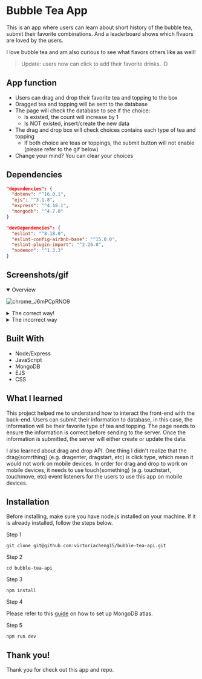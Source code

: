 # Bubble Tea App

This is an app where users can learn about short history of the bubble tea, submit their favorite combinations. And a leaderboard shows which flvaors are loved by the users.

I love bubble tea and am also curious to see what flavors others like as well!

> Update: users now can click to add their favorite drinks. :D

## App function

- Users can drag and drop their favorite tea and topping to the box
- Dragged tea and topping will be sent to the database
- The page will check the database to see if the choice:
  - Is existed, the count will increase by 1
  - Is NOT existed, insert/create the new data
- The drag and drop box will check choices contains each type of tea and topping
  - If both choice are teas or toppings, the submit button will not enable (please refer to the gif below)
- Change your mind? You can clear your choices

## Dependencies

```json
"dependencies": {
  "dotenv": "^16.0.1",
  "ejs": "^3.1.8",
  "express": "^4.18.1",
  "mongodb": "^4.7.0"
}
```

```json
"devDependencies": {
  "eslint": "^8.18.0",
  "eslint-config-airbnb-base": "^15.0.0",
  "eslint-plugin-import": "^2.26.0",
  "nodemon": "^1.3.3"
}
```

## Screenshots/gif

<details open>
<summary>Overview</summary>

![chrome_J6mPCpRNO9](https://user-images.githubusercontent.com/35031228/176273667-153f92c3-9498-4926-8bcb-633254713fa6.gif)

</details>

<details>
<summary>The correct way!</summary>

![chrome_GSkpWjKabn](https://user-images.githubusercontent.com/35031228/176273490-272fbf1c-3dc6-404f-b11b-4c81e5a8ec51.gif)

</details>

<details>
<summary>The incorrect way</summary>

![chrome_xtVKmJRRaw](https://user-images.githubusercontent.com/35031228/176273227-57969054-d490-41e6-8234-59bb4617863a.gif)

</details>

## Built With

- Node/Express
- JavaScript
- MongoDB
- EJS
- CSS

## What I learned

This project helped me to understand how to interact the front-end with the back-end. Users can submit their information to database, in this case, the information will be their favorite type of tea and topping. The page needs to ensure the information is correct before sending to the server. Once the information is submitted, the server will either create or update the data.

I also learned about drag and drop API. One thing I didn't realize that the drag{somrthing} (e.g. dragenter, dragstart, etc) is click type, which mean it would not work on mobile devices. In order for drag and drop to work on mobile devices, it needs to use touch{something} (e.g. touchstart, touchmove, etc) event listeners for the users to use this app on mobile devices.

## Installation

Before installing, make sure you have node.js installed on your machine. If it is already installed, follow the steps below.

Step 1

```
git clone git@github.com:victoriacheng15/bubble-tea-api.git
```

Step 2

```
cd bubble-tea-api
```

Step 3

```
npm install
```

Step 4

Please refer to this [guide](https://www.mongodb.com/basics/mongodb-atlas-tutorial) on how to set up MongoDB atlas.

Step 5

```
npm run dev
```

## Thank you!

Thank you for check out this app and repo.
